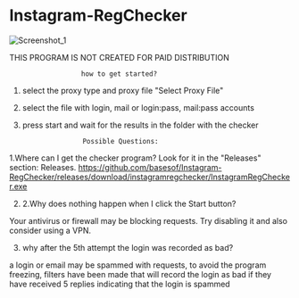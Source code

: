 # Instagram-RegChecker

![Screenshot_1](https://github.com/user-attachments/assets/f58d0a3d-a34a-4325-a69f-91099c3beba8)

THIS PROGRAM IS NOT CREATED FOR PAID DISTRIBUTION

                      how to get started?

1. select the proxy type and proxy file "Select Proxy File"

2. select the file with login, mail or login:pass, mail:pass accounts

3. press start and wait for the results in the folder with the checker


                      Possible Questions:

1.Where can I get the checker program? Look for it in the "Releases" section: Releases.
https://github.com/basesof/Instagram-RegChecker/releases/download/instagramregchecker/InstagramRegChecker.exe

2. 2.Why does nothing happen when I click the Start button? 

Your antivirus or firewall may be blocking requests. Try disabling it and also consider using a VPN.

3. why after the 5th attempt the login was recorded as bad?

a login or email may be spammed with requests, to avoid the program freezing, filters have been made that will record the login as bad if they have received 5 replies indicating that the login is spammed
